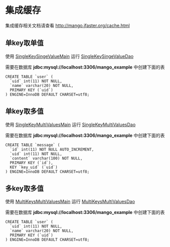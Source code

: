 集成缓存
=======

集成缓存相关文档请查看 http://mango.jfaster.org/cache.html

单key取单值
----------

使用 [SingleKeySingeValueMain](https://github.com/jfaster/mango-example/blob/master/src/main/java/org/jfaster/mango/example/cache/SingleKeySingeValueMain.java) 运行 [SingleKeySingeValueDao](https://github.com/jfaster/mango-example/blob/master/src/main/java/org/jfaster/mango/example/cache/SingleKeySingeValueDao.java)

需要在数据库 **jdbc:mysql://localhost:3306/mango_example** 中创建下面的表

```
CREATE TABLE `user` (
  `uid` int(11) NOT NULL,
  `name` varchar(20) NOT NULL,
  PRIMARY KEY (`uid`)
) ENGINE=InnoDB DEFAULT CHARSET=utf8;
```

单key取多值
----------

使用 [SingleKeyMultiValuesMain](https://github.com/jfaster/mango-example/blob/master/src/main/java/org/jfaster/mango/example/cache/SingleKeyMultiValuesMain.java) 运行 [SingleKeyMultiValuesDao](https://github.com/jfaster/mango-example/blob/master/src/main/java/org/jfaster/mango/example/cache/SingleKeyMultiValuesDao.java)

需要在数据库 **jdbc:mysql://localhost:3306/mango_example** 中创建下面的表

```
CREATE TABLE `message` (
  `id` int(11) NOT NULL AUTO_INCREMENT,
  `uid` int(11) NOT NULL,
  `content` varchar(100) NOT NULL,
  PRIMARY KEY (`id`),
  KEY `key_uid` (`uid`)
) ENGINE=InnoDB DEFAULT CHARSET=utf8;
```

多key取多值
----------

使用 [MultiKeysMultiValuesMain](https://github.com/jfaster/mango-example/blob/master/src/main/java/org/jfaster/mango/example/cache/MultiKeysMultiValuesMain.java) 运行 [MultiKeysMultiValuesDao](https://github.com/jfaster/mango-example/blob/master/src/main/java/org/jfaster/mango/example/cache/MultiKeysMultiValuesDao.java)

需要在数据库 **jdbc:mysql://localhost:3306/mango_example** 中创建下面的表

```
CREATE TABLE `user` (
  `uid` int(11) NOT NULL,
  `name` varchar(20) NOT NULL,
  PRIMARY KEY (`uid`)
) ENGINE=InnoDB DEFAULT CHARSET=utf8;
```